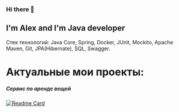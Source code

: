 ### Hi there 👋

## I'm Alex and I'm Java developer

Стек технологий: Java Core, Spring, Docker, JUnit, Mockito, Apache Maven, Git, JPA(Hibernate), SQL, Swagger.

# Актуальные мои проекты:

##### Сервис по аренде вещей
[![Readme Card](https://github-readme-stats.vercel.app/api/pin/?username=alextim1508&theme=darcula&repo=shareIt)](https://github.com/alextim1508/shareIt)


<!--
**alextim1508/alextim1508** is a ✨ _special_ ✨ repository because its `README.md` (this file) appears on your GitHub profile.

Here are some ideas to get you started:

- 🔭 I’m currently working on ...
- 🌱 I’m currently learning ...
- 👯 I’m looking to collaborate on ...
- 🤔 I’m looking for help with ...
- 💬 Ask me about ...
- 📫 How to reach me: ...
- 😄 Pronouns: ...
- ⚡ Fun fact: ...
-->
